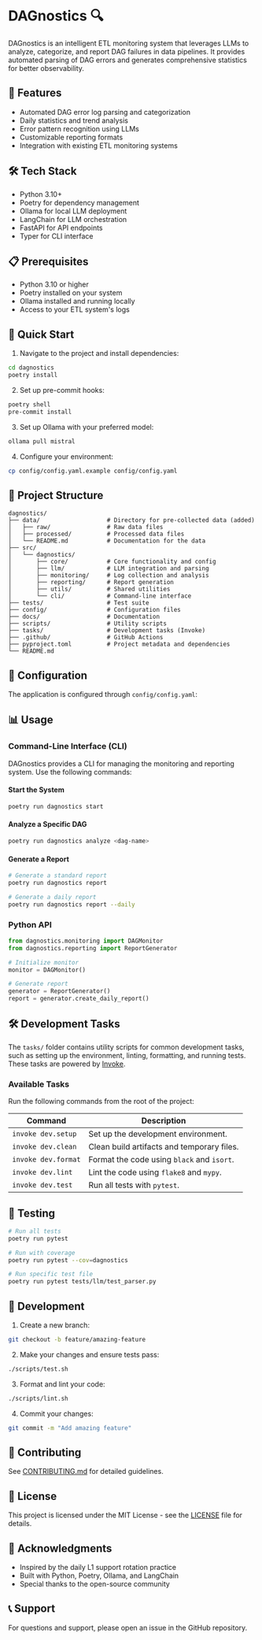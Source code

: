 # DAGnostics 🔍

DAGnostics is an intelligent ETL monitoring system that leverages LLMs to analyze, categorize, and report DAG failures in data pipelines. It provides automated parsing of DAG errors and generates comprehensive statistics for better observability.

## 🌟 Features

- Automated DAG error log parsing and categorization
- Daily statistics and trend analysis
- Error pattern recognition using LLMs
- Customizable reporting formats
- Integration with existing ETL monitoring systems

## 🛠 Tech Stack

- Python 3.10+
- Poetry for dependency management
- Ollama for local LLM deployment
- LangChain for LLM orchestration
- FastAPI for API endpoints
- Typer for CLI interface

## 📋 Prerequisites

- Python 3.10 or higher
- Poetry installed on your system
- Ollama installed and running locally
- Access to your ETL system's logs

## 🚀 Quick Start

1. Navigate to the project and install dependencies:
```bash
cd dagnostics
poetry install
```

2. Set up pre-commit hooks:
```bash
poetry shell
pre-commit install
```

3. Set up Ollama with your preferred model:
```bash
ollama pull mistral
```

4. Configure your environment:
```bash
cp config/config.yaml.example config/config.yaml
```

## 📁 Project Structure

```
dagnostics/
├── data/                   # Directory for pre-collected data (added)
│   ├── raw/                # Raw data files
│   ├── processed/          # Processed data files
│   └── README.md           # Documentation for the data
├── src/
│   └── dagnostics/
│       ├── core/           # Core functionality and config
│       ├── llm/            # LLM integration and parsing
│       ├── monitoring/     # Log collection and analysis
│       ├── reporting/      # Report generation
│       ├── utils/          # Shared utilities
│       └── cli/            # Command-line interface
├── tests/                  # Test suite
├── config/                 # Configuration files
├── docs/                   # Documentation
├── scripts/                # Utility scripts
├── tasks/                  # Development tasks (Invoke)
├── .github/                # GitHub Actions
├── pyproject.toml          # Project metadata and dependencies
└── README.md
```

## 🔧 Configuration

The application is configured through `config/config.yaml`:

## 📊 Usage

### Command-Line Interface (CLI)

DAGnostics provides a CLI for managing the monitoring and reporting system. Use the following commands:

#### Start the System
```bash
poetry run dagnostics start
```

#### Analyze a Specific DAG
```bash
poetry run dagnostics analyze <dag-name>
```

#### Generate a Report
```bash
# Generate a standard report
poetry run dagnostics report

# Generate a daily report
poetry run dagnostics report --daily
```

### Python API

```python
from dagnostics.monitoring import DAGMonitor
from dagnostics.reporting import ReportGenerator

# Initialize monitor
monitor = DAGMonitor()

# Generate report
generator = ReportGenerator()
report = generator.create_daily_report()
```

## 🛠 Development Tasks

The `tasks/` folder contains utility scripts for common development tasks, such as setting up the environment, linting, formatting, and running tests. These tasks are powered by [Invoke](http://www.pyinvoke.org/).

### Available Tasks

Run the following commands from the root of the project:

| Command                  | Description                                      |
|--------------------------|--------------------------------------------------|
| `invoke dev.setup`       | Set up the development environment.             |
| `invoke dev.clean`       | Clean build artifacts and temporary files.      |
| `invoke dev.format`      | Format the code using `black` and `isort`.      |
| `invoke dev.lint`        | Lint the code using `flake8` and `mypy`.        |
| `invoke dev.test`        | Run all tests with `pytest`.                    |

## 🧪 Testing

```bash
# Run all tests
poetry run pytest

# Run with coverage
poetry run pytest --cov=dagnostics

# Run specific test file
poetry run pytest tests/llm/test_parser.py
```

## 📝 Development

1. Create a new branch:
```bash
git checkout -b feature/amazing-feature
```

2. Make your changes and ensure tests pass:
```bash
./scripts/test.sh
```

3. Format and lint your code:
```bash
./scripts/lint.sh
```

4. Commit your changes:
```bash
git commit -m "Add amazing feature"
```

## 🤝 Contributing

See [CONTRIBUTING.md](docs/contributing.md) for detailed guidelines.

## 📄 License

This project is licensed under the MIT License - see the [LICENSE](LICENSE) file for details.

## 🙏 Acknowledgments

- Inspired by the daily L1 support rotation practice
- Built with Python, Poetry, Ollama, and LangChain
- Special thanks to the open-source community

## 📞 Support

For questions and support, please open an issue in the GitHub repository.
